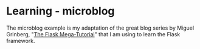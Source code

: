 # Learning - microblog
The microblog example is my adaptation of the great blog series by Miguel
Grinberg, "[The Flask Mega-Tutorial](http://blog.miguelgrinberg.com/post/the-flask-mega-tutorial-part-i-hello-world)"
that I am using to learn the Flask framework.
